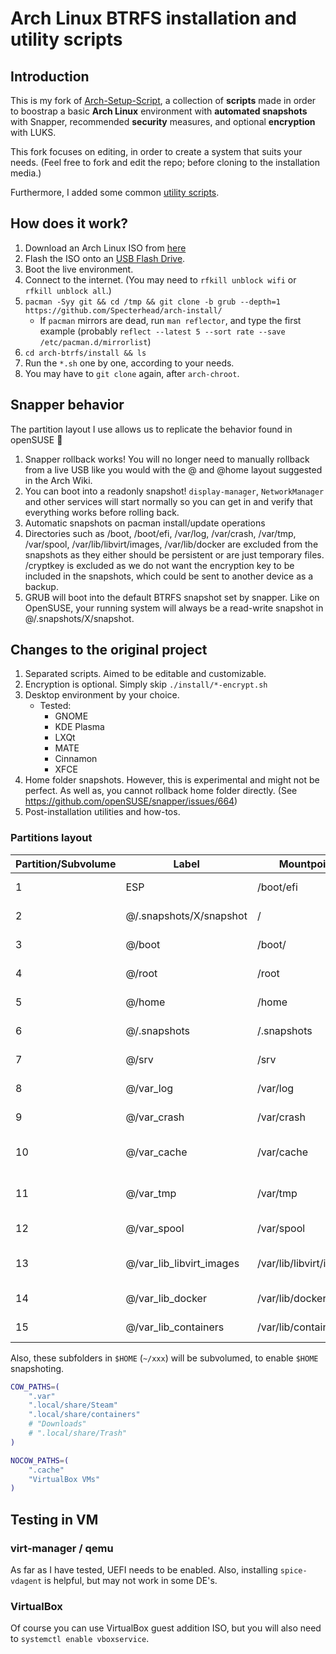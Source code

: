 # Arch Linux BTRFS installation and utility scripts

## Introduction

This is my fork of [Arch-Setup-Script](https://github.com/tommytran732/Arch-Setup-Script), a collection of **scripts** made in order to boostrap a basic **Arch Linux** environment with **automated snapshots** with Snapper, recommended **security** measures, and optional **encryption** with LUKS.

This fork focuses on editing, in order to create a system that suits your needs. (Feel free to fork and edit the repo; before cloning to the installation media.)

Furthermore, I added some common [utility scripts](/utils/).

## How does it work?

1. Download an Arch Linux ISO from [here](https://archlinux.org/download/)
2. Flash the ISO onto an [USB Flash Drive](https://wiki.archlinux.org/index.php/USB_flash_installation_medium).
3. Boot the live environment.
4. Connect to the internet. (You may need to `rfkill unblock wifi` or `rfkill unblock all`.)
5. `pacman -Syy git && cd /tmp && git clone -b grub --depth=1 https://github.com/Specterhead/arch-install/`
   - If `pacman` mirrors are dead, run `man reflector`, and type the first example (probably `reflect --latest 5 --sort rate --save /etc/pacman.d/mirrorlist`)
6. `cd arch-btrfs/install && ls`
7. Run the `*.sh` one by one, according to your needs.
8. You may have to `git clone` again, after `arch-chroot`.

## Snapper behavior

The partition layout I use allows us to replicate the behavior found in openSUSE 🦎

1. Snapper rollback <number> works! You will no longer need to manually rollback from a live USB like you would with the @ and @home layout suggested in the Arch Wiki.
2. You can boot into a readonly snapshot! `display-manager`, `NetworkManager` and other services will start normally so you can get in and verify that everything works before rolling back.
3. Automatic snapshots on pacman install/update operations
4. Directories such as /boot, /boot/efi, /var/log, /var/crash, /var/tmp, /var/spool, /var/lib/libvirt/images, /var/lib/docker are excluded from the snapshots as they either should be persistent or are just temporary files. /cryptkey is excluded as we do not want the encryption key to be included in the snapshots, which could be sent to another device as a backup.
5. GRUB will boot into the default BTRFS snapshot set by snapper. Like on OpenSUSE, your running system will always be a read-write snapshot in @/.snapshots/X/snapshot. 

## Changes to the original project

1. Separated scripts. Aimed to be editable and customizable.
2. Encryption is optional. Simply skip `./install/*-encrypt.sh`
3. Desktop environment by your choice.
   - Tested:
     - GNOME
     - KDE Plasma
     - LXQt
     - MATE
     - Cinnamon
     - XFCE
4. Home folder snapshots. However, this is experimental and might not be perfect. As well as, you cannot rollback home folder directly. (See https://github.com/openSUSE/snapper/issues/664)
5.  Post-installation utilities and how-tos.

### Partitions layout 

| Partition/Subvolume | Label                        | Mountpoint               | Notes                       |
|---------------------|------------------------------|--------------------------|-----------------------------|
| 1                   | ESP                          | /boot/efi                | Unencrypted FAT32           |
| 2                   | @/.snapshots/X/snapshot      | /                        | Encrypted BTRFS             |
| 3                   | @/boot                       | /boot/                   | Encrypted BTRFS             |
| 4                   | @/root                       | /root                    | Encrypted BTRFS             |
| 5                   | @/home                       | /home                    | Encrypted BTRFS             |
| 6                   | @/.snapshots                 | /.snapshots              | Encrypted BTRFS             |
| 7                   | @/srv                        | /srv                     | Encrypted BTRFS             |
| 8                   | @/var_log                    | /var/log                 | Encrypted BTRFS             |
| 9                   | @/var_crash                  | /var/crash               | Encrypted BTRFS             |
| 10                  | @/var_cache                  | /var/cache               | Encrypted BTRFS (nodatacow) |
| 11                  | @/var_tmp                    | /var/tmp                 | Encrypted BTRFS (nodatacow) |
| 12                  | @/var_spool                  | /var/spool               | Encrypted BTRFS             |
| 13                  | @/var_lib_libvirt_images     | /var/lib/libvirt/images  | Encrypted BTRFS (nodatacow) |
| 14                  | @/var_lib_docker             | /var/lib/docker          | Encrypted BTRFS             |
| 15                  | @/var_lib_containers         | /var/lib/containers      | Encrypted BTRFS             |

Also, these subfolders in `$HOME` (`~/xxx`) will be subvolumed, to enable `$HOME` snapshoting.

```sh
COW_PATHS=(
    ".var"
    ".local/share/Steam"
    ".local/share/containers"
    # "Downloads"
    # ".local/share/Trash"
)

NOCOW_PATHS=(
    ".cache"
    "VirtualBox VMs"
)
```

## Testing in VM

### virt-manager / qemu

As far as I have tested, UEFI needs to be enabled. Also, installing `spice-vdagent` is helpful, but may not work in some DE's.

### VirtualBox

Of course you can use VirtualBox guest addition ISO, but you will also need to `systemctl enable vboxservice`.
